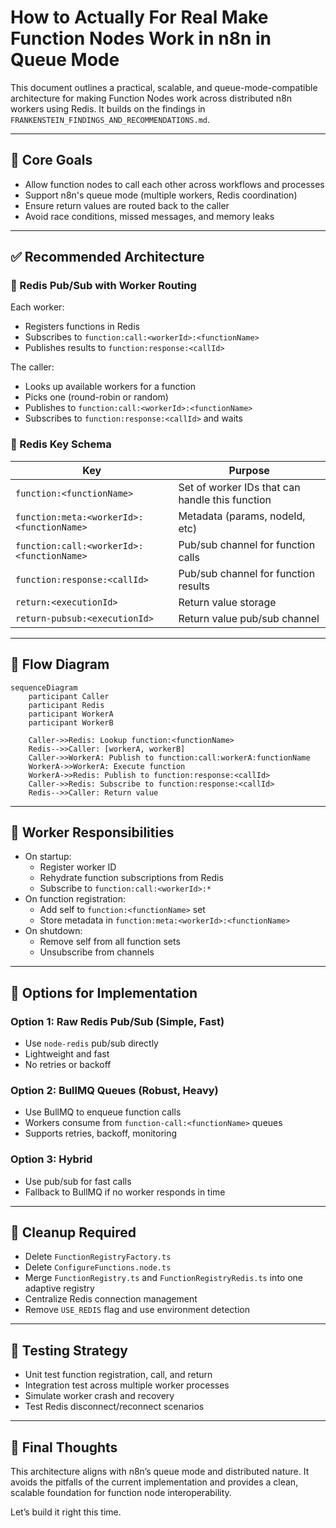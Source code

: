 # How to Actually For Real Make Function Nodes Work in n8n in Queue Mode

This document outlines a practical, scalable, and queue-mode-compatible architecture for making Function Nodes work across distributed n8n workers using Redis. It builds on the findings in `FRANKENSTEIN_FINDINGS_AND_RECOMMENDATIONS.md`.

---

## 🧠 Core Goals

- Allow function nodes to call each other across workflows and processes
- Support n8n's queue mode (multiple workers, Redis coordination)
- Ensure return values are routed back to the caller
- Avoid race conditions, missed messages, and memory leaks

---

## ✅ Recommended Architecture

### 🔁 Redis Pub/Sub with Worker Routing

Each worker:
- Registers functions in Redis
- Subscribes to `function:call:<workerId>:<functionName>`
- Publishes results to `function:response:<callId>`

The caller:
- Looks up available workers for a function
- Picks one (round-robin or random)
- Publishes to `function:call:<workerId>:<functionName>`
- Subscribes to `function:response:<callId>` and waits

### 🧬 Redis Key Schema

| Key                                       | Purpose                                         |
| ----------------------------------------- | ----------------------------------------------- |
| `function:<functionName>`                 | Set of worker IDs that can handle this function |
| `function:meta:<workerId>:<functionName>` | Metadata (params, nodeId, etc)                  |
| `function:call:<workerId>:<functionName>` | Pub/sub channel for function calls              |
| `function:response:<callId>`              | Pub/sub channel for function results            |
| `return:<executionId>`                    | Return value storage                            |
| `return-pubsub:<executionId>`             | Return value pub/sub channel                    |

---

## 🧭 Flow Diagram

```mermaid
sequenceDiagram
    participant Caller
    participant Redis
    participant WorkerA
    participant WorkerB

    Caller->>Redis: Lookup function:<functionName>
    Redis-->>Caller: [workerA, workerB]
    Caller->>WorkerA: Publish to function:call:workerA:functionName
    WorkerA->>WorkerA: Execute function
    WorkerA->>Redis: Publish to function:response:<callId>
    Caller->>Redis: Subscribe to function:response:<callId>
    Redis-->>Caller: Return value
```

---

## 🧱 Worker Responsibilities

- On startup:
  - Register worker ID
  - Rehydrate function subscriptions from Redis
  - Subscribe to `function:call:<workerId>:*`
- On function registration:
  - Add self to `function:<functionName>` set
  - Store metadata in `function:meta:<workerId>:<functionName>`
- On shutdown:
  - Remove self from all function sets
  - Unsubscribe from channels

---

## 🧩 Options for Implementation

### Option 1: Raw Redis Pub/Sub (Simple, Fast)
- Use `node-redis` pub/sub directly
- Lightweight and fast
- No retries or backoff

### Option 2: BullMQ Queues (Robust, Heavy)
- Use BullMQ to enqueue function calls
- Workers consume from `function-call:<functionName>` queues
- Supports retries, backoff, monitoring

### Option 3: Hybrid
- Use pub/sub for fast calls
- Fallback to BullMQ if no worker responds in time

---

## 🧼 Cleanup Required

- Delete `FunctionRegistryFactory.ts`
- Delete `ConfigureFunctions.node.ts`
- Merge `FunctionRegistry.ts` and `FunctionRegistryRedis.ts` into one adaptive registry
- Centralize Redis connection management
- Remove `USE_REDIS` flag and use environment detection

---

## 🧪 Testing Strategy

- Unit test function registration, call, and return
- Integration test across multiple worker processes
- Simulate worker crash and recovery
- Test Redis disconnect/reconnect scenarios

---

## 🧠 Final Thoughts

This architecture aligns with n8n’s queue mode and distributed nature. It avoids the pitfalls of the current implementation and provides a clean, scalable foundation for function node interoperability.

Let’s build it right this time.